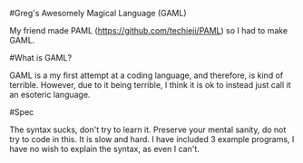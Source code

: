 #Greg's Awesomely Magical Language (GAML)

My friend made PAML (https://github.com/techieji/PAML) so I had to make GAML.

#What is GAML?

GAML is a my first attempt at a coding language, and therefore, is kind of terrible.
However, due to it being terrible, I think it is ok to instead just call it an esoteric language.

#Spec

The syntax sucks, don't try to learn it.
Preserve your mental sanity, do not try to code in this.
It is slow and hard.
I have included 3 example programs, I have no wish to explain the syntax, as even I can't.
